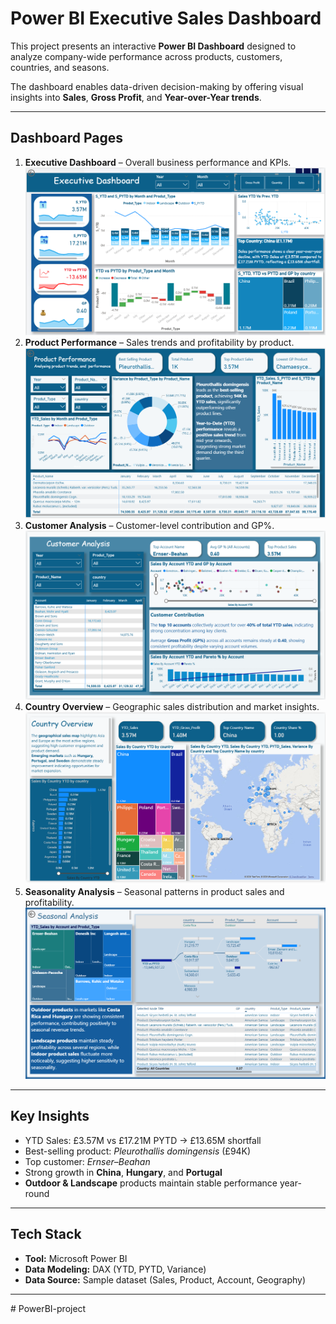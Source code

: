 # Power BI Executive Sales Dashboard

This project presents an interactive **Power BI Dashboard** designed to analyze company-wide performance across products, customers, countries, and seasons.

The dashboard enables data-driven decision-making by offering visual insights into **Sales**, **Gross Profit**, and **Year-over-Year trends**.

---

## Dashboard Pages
1. **Executive Dashboard** – Overall business performance and KPIs.
![Executive Dashboard](./images/Page1_ExecutiveDashboard.png)
2. **Product Performance** – Sales trends and profitability by product.
![Executive Dashboard](./images/Page2_ProductPerformance.png)
4. **Customer Analysis** – Customer-level contribution and GP%.
![Executive Dashboard](./images/Page3_CustomerAnalysis.png)
6. **Country Overview** – Geographic sales distribution and market insights.
![Executive Dashboard](./images/Page4_CountryOverview.png)
8. **Seasonality Analysis** – Seasonal patterns in product sales and profitability.
![Executive Dashboard](./images/Page5_SeasonalityAnalysis.png)

---

## Key Insights
- YTD Sales: £3.57M vs £17.21M PYTD → £13.65M shortfall  
- Best-selling product: *Pleurothallis domingensis* (£94K)  
- Top customer: *Ernser–Beahan*  
- Strong growth in **China**, **Hungary**, and **Portugal**  
- **Outdoor & Landscape** products maintain stable performance year-round

---

## Tech Stack
- **Tool:** Microsoft Power BI  
- **Data Modeling:** DAX (YTD, PYTD, Variance)  
- **Data Source:** Sample dataset (Sales, Product, Account, Geography)  


---



﻿# PowerBI-project



